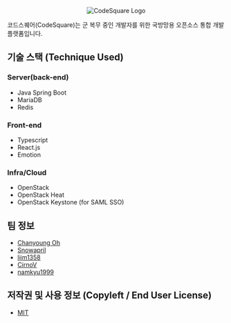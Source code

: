 <p align="center">
    <img src="https://user-images.githubusercontent.com/19200664/96371041-e0dabf00-119a-11eb-972e-ecda3c0a5b6a.png" alt="CodeSquare Logo">
</p>
코드스퀘어(CodeSquare)는 군 복무 중인 개발자를 위한 국방망용 오픈소스 통합 개발 플랫폼입니다.

## 기술 스택 (Technique Used)
### Server(back-end)
- Java Spring Boot
- MariaDB
- Redis

### Front-end
- Typescript
- React.js
- Emotion

### Infra/Cloud
- OpenStack
- OpenStack Heat
- OpenStack Keystone (for SAML SSO)

## 팀 정보
- [Chanyoung Oh](https://github.com/shydah)
- [Snowapril](https://github.com/Snowapril)
- [lijm1358](https://github.com/lijm1358)
- [CirnoV](https://github.com/CirnoV)
- [namkyu1999](https://github.com/namkyu1999)

## 저작권 및 사용 정보 (Copyleft / End User License)
- [MIT](https://github.com/osamhack2020/WEB_CodeSquare_AmongUs/blob/master/README.md)
